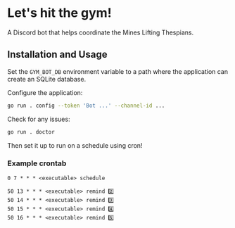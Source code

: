 # Let's hit the gym!

A Discord bot that helps coordinate the Mines Lifting Thespians.

## Installation and Usage

Set the `GYM_BOT_DB` environment variable to a path where the application can create an SQLite database.

Configure the application:

```sh
go run . config --token 'Bot ...' --channel-id ...
```

Check for any issues:

```sh
go run . doctor
```

Then set it up to run on a schedule using cron!

### Example crontab

```
0 7 * * * <executable> schedule

50 13 * * * <executable> remind 2️⃣
50 14 * * * <executable> remind 3️⃣
50 15 * * * <executable> remind 4️⃣
50 16 * * * <executable> remind 5️⃣
```
